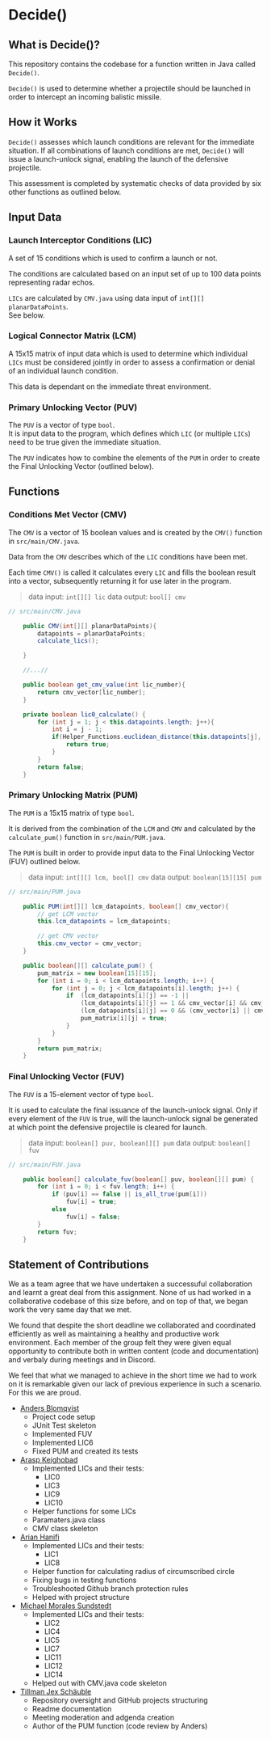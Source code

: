 # Decide()

## What is Decide()?
This repository contains the codebase for a function written 
in Java called `Decide()`.

`Decide()` is used to determine whether a projectile should be launched 
in order to intercept an incoming balistic missile. 

## How it Works

`Decide()` assesses which launch conditions are relevant for the immediate
situation. If all combinations of launch conditions are met, `Decide()` will 
issue a launch-unlock signal, enabling the launch of the defensive projectile. 

This assessment is completed by systematic checks of data provided by six other functions 
as outlined below. 

## Input Data

### Launch Interceptor Conditions (LIC)

A set of 15 conditions which is used to confirm a launch or not.

The conditions are calculated based on an input set of up to 100 data points 
representing radar echos.

`LICs` are calculated by `CMV.java` using data input of `int[][] planarDataPoints`.   
See below.

### Logical Connector Matrix (LCM)

A 15x15 matrix of input data which is used to determine which individual `LICs` must be considered 
jointly in order to assess a confirmation or denial of an individual launch condition.

This data is dependant on the immediate threat environment.

### Primary Unlocking Vector (PUV)

The `PUV` is a vector of type `bool`.   
It is input data to the program, which defines which `LIC` (or multiple `LICs`) need 
to be true given the immediate situation.

The `PUV` indicates how to combine the elements of the `PUM` in order to create the 
Final Unlocking Vector (outlined below). 

## Functions

### Conditions Met Vector (CMV)

The `CMV` is a vector of 15 boolean values and is created by the `CMV()` function
in `src/main/CMV.java`. 

Data from the `CMV` describes which of the `LIC` conditions have been met.

Each time `CMV()` is called it calculates every `LIC` and fills the boolean result 
into a vector, subsequently returning it for use later in the program.

> data input: `int[][] lic`
> data output: `bool[] cmv`

```java
// src/main/CMV.java

    public CMV(int[][] planarDataPoints){
        datapoints = planarDataPoints;
        calculate_lics();

    }

    //...//

    public boolean get_cmv_value(int lic_number){
        return cmv_vector[lic_number];
    }

    private boolean lic0_calculate() {
        for (int j = 1; j < this.datapoints.length; j++){ 
            int i = j - 1;
            if(Helper_Functions.euclidean_distance(this.datapoints[j], this.datapoints[i]) > Parameters.LENGTH1 ){
                return true;
            }
        }
        return false;
    }
```

### Primary Unlocking Matrix (PUM)

The `PUM` is a 15x15 matrix of type `bool`.   

It is derived from the combination of the `LCM` and `CMV` and calculated by 
the `calculate_pum()` function in `src/main/PUM.java`.

The `PUM` is built in order to provide input data to the Final Unlocking Vector (FUV) 
outlined below.

> data input: `int[][] lcm, bool[] cmv`
> data output: `boolean[15][15] pum`


```java
// src/main/PUM.java

    public PUM(int[][] lcm_datapoints, boolean[] cmv_vector){
        // get LCM vector
        this.lcm_datapoints = lcm_datapoints;

        // get CMV vector
        this.cmv_vector = cmv_vector;
    }

    public boolean[][] calculate_pum() {
        pum_matrix = new boolean[15][15];
        for (int i = 0; i < lcm_datapoints.length; i++) {
            for (int j = 0; j < lcm_datapoints[i].length; j++) {
                if  (lcm_datapoints[i][j] == -1 ||
                    (lcm_datapoints[i][j] == 1 && cmv_vector[i] && cmv_vector[j]) ||
                    (lcm_datapoints[i][j] == 0 && (cmv_vector[i] || cmv_vector[j]))) {
                    pum_matrix[i][j] = true;
                }
            }
        }
        return pum_matrix;
    }
```

### Final Unlocking Vector (FUV)

The `FUV` is a 15-element vector of type `bool`.

It is used to calculate the final issuance of the launch-unlock signal.
Only if every element of the `FUV` is true, will the launch-unlock signal be generated at which 
point the defensive projectile is cleared for launch.

> data input: `boolean[] puv, boolean[][] pum`
> data output: `boolean[] fuv`

```java
// src/main/FUV.java

    public boolean[] calculate_fuv(boolean[] puv, boolean[][] pum) {
        for (int i = 0; i < fuv.length; i++) {
            if (puv[i] == false || is_all_true(pum[i]))
                fuv[i] = true;
            else 
                fuv[i] = false;
        }
        return fuv;
    }
```


## Statement of Contributions

We as a team agree that we have undertaken a successuful collaboration and learnt 
a great deal from this assignment. None of us had worked in a collaborative codebase of 
this size before, and on top of that, we began work the very same day that we met.

We found that despite the short deadline we collaborated and coordinated efficiently as well as 
maintaining a healthy and productive work environment. Each member of the group felt they were
given equal opportunity to contribute both in written content (code and documentation) and 
verbaly during meetings and in Discord.

We feel that what we managed to achieve in the short time we had to work on it is remarkable 
given our lack of previous experience in such a scenario. For this we are proud. 

- [Anders Blomqvist](https://github.com/andersblomqvist)
    - Project code setup
    - JUnit Test skeleton
    - Implemented FUV
    - Implemented LIC6
    - Fixed PUM and created its tests
- [Arasp Keighobad](https://github.com/a-kbd)
    - Implemented LICs and their tests:
        - LIC0 
        - LIC3 
        - LIC9 
        - LIC10
    - Helper functions for some LICs
    - Paramaters.java class
    - CMV class skeleton
- [Arian Hanifi](https://github.com/coffecup25)
    - Implemented LICs and their tests:
        - LIC1
        - LIC8
    - Helper function for calculating radius of circumscribed circle
    - Fixing bugs in testing functions
    - Troubleshooted Github branch protection rules
    - Helped with project structure
- [Michael Morales Sundstedt](https://github.com/Darpos)
    - Implemented LICs and their tests:
        - LIC2
        - LIC4
        - LIC5
        - LIC7
        - LIC11
        - LIC12
        - LIC14
    - Helped out with CMV.java code skeleton
- [Tillman Jex Schäuble](https://github.com/tjex)
    - Repository oversight and GitHub projects structuring
    - Readme documentation
    - Meeting moderation and adgenda creation
    - Author of the PUM function (code review by Anders)

